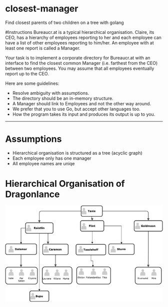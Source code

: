 # closest-manager
Find closest parents of two children on a tree with golang

#Instructions
Bureaucr.at is a typical hierarchical organisation. Claire, its CEO, has a hierarchy of employees reporting to her and each employee can have a list of other employees reporting to him/her. An employee with at least one report is called a Manager.

Your task is to implement a corporate directory for Bureaucr.at with an interface to find the closest common Manager (i.e. farthest from the CEO) between two employees. You may assume that all employees eventually report up to the CEO.

Here are some guidelines:
- Resolve ambiguity with assumptions.
- The directory should be an in-memory structure.
- A Manager should link to Employees and not the other way around.
- We prefer that you to use Go, but accept other languages too.
- How the program takes its input and produces its output is up to you.

____

# Assumptions

- Hierarchical organisation is structured as a tree (acyclic graph)
- Each employee only has one manager
- All employee names are uniqe

# Hierarchical Organisation of Dragonlance

![Dragonlance](/images/dragonlance.png)